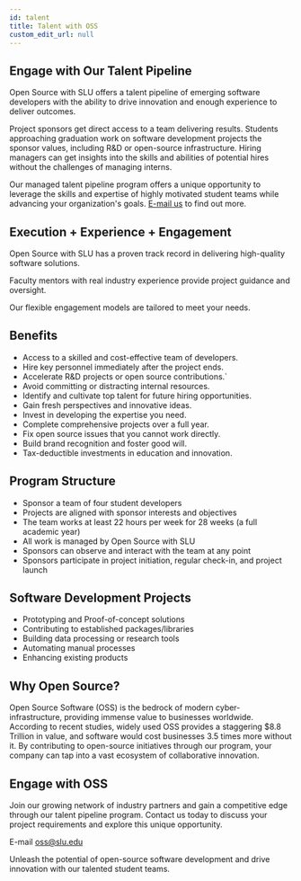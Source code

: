 ```yaml
---
id: talent
title: Talent with OSS
custom_edit_url: null
---
```


## Engage with Our Talent Pipeline

Open Source with SLU offers a talent pipeline of emerging software developers with the ability to drive innovation and enough experience to deliver outcomes.

Project sponsors get direct access to a team delivering results. Students approaching graduation work on software development projects the sponsor values, including R&D or open-source infrastructure. Hiring managers can get insights into the skills and abilities of potential hires without the challenges of managing interns.

Our managed talent pipeline program offers a unique opportunity to leverage the skills and expertise of highly motivated student teams while advancing your organization's goals. 
[E-mail us](mailto:oss@slu.edu) to find out more.


## Execution + Experience + Engagement

Open Source with SLU has a proven track record in delivering high-quality software solutions.

Faculty mentors with real industry experience provide project guidance and oversight.

Our flexible engagement models are tailored to meet your needs.

## Benefits

+ Access to a skilled and cost-effective team of developers.
+ Hire key personnel immediately after the project ends.
+ Accelerate R&D projects or open source contributions.` 
+ Avoid committing or distracting internal resources.
+ Identify and cultivate top talent for future hiring opportunities.
+ Gain fresh perspectives and innovative ideas.
+ Invest in developing the expertise you need.
+ Complete comprehensive projects over a full year.
+ Fix open source issues that you cannot work directly.
+ Build brand recognition and foster good will.
+ Tax-deductible investments in education and innovation.

## Program Structure

+ Sponsor a team of four student developers
+ Projects are aligned with sponsor interests and objectives
+ The team works at least 22 hours per week for 28 weeks (a full academic year)
+ All work is managed by Open Source with SLU
+ Sponsors can observe and interact with the team at any point
+ Sponsors participate in project initiation, regular check-in, and project launch

## Software Development Projects

+ Prototyping and Proof-of-concept solutions
+ Contributing to established packages/libraries
+ Building data processing or research tools
+ Automating manual processes
+ Enhancing existing products

## Why Open Source?


Open Source Software (OSS) is the bedrock of modern cyber-infrastructure, providing immense value to businesses worldwide. According to recent studies, widely used OSS provides a staggering $8.8 Trillion in value, and software would cost businesses 3.5 times more without it.
By contributing to open-source initiatives through our program, your company can tap into a vast ecosystem of collaborative innovation.

## Engage with OSS

Join our growing network of industry partners and gain a competitive edge through our talent pipeline program. Contact us today to discuss your project requirements and explore this unique opportunity.

E-mail [oss@slu.edu](mailto:oss@slu.edu)

Unleash the potential of open-source software development and drive innovation with our talented student teams.
